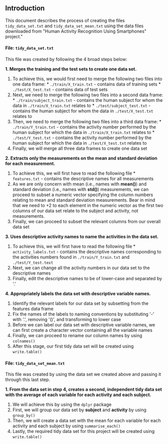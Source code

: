## Introduction
This document describes the process of creating the files `tidy_data_set.txt` and `tidy_data_set_mean.txt` using the data files downloaded from "Human Activity Recognition Using Smartphones" project."

#### File: `tidy_data_set.txt`
This file was created by following the 4 broad steps below:

__1. Merges the training and the test sets to create one data set.__
  1. To achieve this, we would first need to merge the following two files into one data frame:
    * `./train/X_train.txt` - contains data of training sets
    * `./test/X_test.txt` - contains data of test sets
  2. Next, we need to merge the following two files into a second data frame:
    * `./train/subject_train.txt` - contains the human subject for whom the data in `./train/X_train.txt` relates to
    * `./test/subject_test.txt` - contains the human subject for whom the data in `./test/X_test.txt` relates to
  3. Then, we need to merge the following two files into a third data frame:
    * `./train/Y_train.txt` - contains the activity number performed by the human subject for which the data in `./train/X_train.txt` relates to
    * `./test/Y_test.txt` - contains the activity number performed by the human subject for which the data in `./test/X_test.txt` relates to
  4. Finally, we will merge all three data frames to create one data set
    
__2. Extracts only the measurements on the mean and standard deviation for each 
measurement.__
  1. To achieve this, we will first have to read the following file
    * `features.txt` - contains the descriptive names for all measurements
  2. As we are only concern with mean (i.e., names with __mean()__) and standard deviation (i.e., names with __std()__) measurements, we can proceed to subset a numeric vector specifying the column numbers relating to mean and standard deviation measurements. Bear in mind that we need to +2 to each element in the numeric vector as the first two columns of our data set relate to the subject and activity, not measurements.
  3. Finally, we can proceed to subset the relevant columns from our overall data set
          
__3. Uses descriptive activity names to name the activities in the data set.__
  1. To achieve this, we will first have to read the following file
    * `activity_labels.txt` - contains the descriptive names corresponding to the activities numbers found in `./train/Y_train.txt` and `./test/Y_test.text`
  2. Next, we can change all the activity numbers in our data set to the descriptive names
  3. Finally, edit the descriptive names to be of lower-case and separated by '.'

__4. Appropriately labels the data set with descriptive variable names.__
  1. Identify the relevant labels for our data set by subsetting from the features data frame
  2. Fix the names of the labels to naming conventions by substituting '-' with '.', removing '()', and transforming to lower case
  3. Before we can label our data set with descriptive variable names, we can first create a character vector containing all the variable names
  4. Finally, we can proceed to rename our column names by using `colnames()`
  5. After this stage, our first tidy data set will be created using `write.table()`

#### File: `tidy_data_set_mean.txt`
This file was created by using the data set we created above and passing it through this last step.

__1. From the data set in step 4, creates a second, independent tidy data set with 
the average of each variable for each activity and each subject.__
  1. We will achieve this by using the `dplyr` package
  2. First, we will group our data set by __subject__ and __activity__ by using `group_by()`
  3. Then, we will create a data set with the mean for each variable for each activity and each subject by using `summarise_each()`
  4. Lastly, the required tidy data set for this project will be created using `write.table()`
